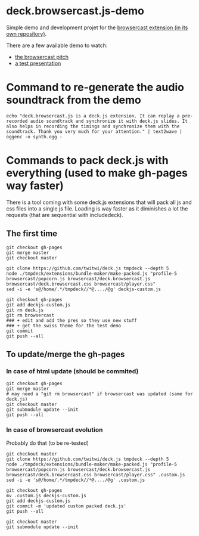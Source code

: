 
# deck.browsercast.js-demo

Simple demo and development projet for the [browsercast extension (in its own repository)](http://github.com/twitwi/deck.browsercast.js).

There are a few available demo to watch:
- [the browsercast pitch](http://twitwi.github.io/deck.browsercast.js-demo/pitch)
- [a test presentation](http://twitwi.github.io/deck.browsercast.js-demo/)

# Command to re-generate the audio soundtrack from the demo

    echo "deck.browsercast.js is a deck.js extension. It can replay a pre-recorded audio soundtrack and synchronize it with deck.js slides. It also helps in recording the timings and synchronize them with the soundtrack. Thank you very much for your attention." | text2wave | oggenc -o synth.ogg -



# Commands to pack deck.js with everything (used to make gh-pages way faster)

There is a tool coming with some deck.js extensions that will pack all js and css files into a single js file.
Loading is way faster as it diminishes a lot the requests (that are sequential with includedeck).

## The first time

    git checkout gh-pages 
    git merge master
    git checkout master
    
    git clone https://github.com/twitwi/deck.js tmpdeck --depth 5
    node ./tmpdeck/extensions/bundle-maker/make-packed.js "profile-5 browsercast/popcorn.js browsercast/deck.browsercast.js browsercast/deck.browsercast.css browsercast/player.css"
    sed -i -e 's@/home/.*/tmpdeck//*@..../@g' deckjs-custom.js

    git checkout gh-pages
    git add deckjs-custom.js 
    git rm deck.js
    git rm browsercast
    ### + edit and add the pres so they use new stuff
    ### + get the swiss theme for the test demo
    git commit
    git push --all

## To update/merge the gh-pages

### In case of html update (should be commited)

    git checkout gh-pages
    git merge master
    # may need a "git rm browsercast" if browsercast was updated (same for deck.js)
    git checkout master
    git submodule update --init
    git push --all

### In case of browsercast evolution

Probably do that (to be re-tested)

    git checkout master
    git clone https://github.com/twitwi/deck.js tmpdeck --depth 5
    node ./tmpdeck/extensions/bundle-maker/make-packed.js "profile-5 browsercast/popcorn.js browsercast/deck.browsercast.js browsercast/deck.browsercast.css browsercast/player.css" .custom.js
    sed -i -e 's@/home/.*/tmpdeck//*@..../@g' .custom.js
    
    git checkout gh-pages
    mv .custom.js deckjs-custom.js 
    git add deckjs-custom.js 
    git commit -m 'updated custom packed deck.js'
    git push --all
    
    git checkout master
    git submodule update --init
    
